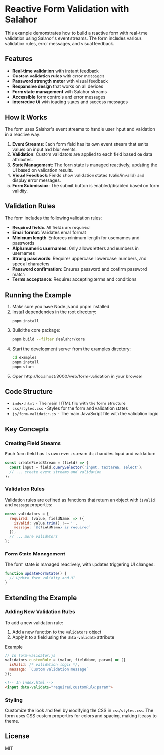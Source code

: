 # Reactive Form Validation with Salahor

This example demonstrates how to build a reactive form with real-time validation using Salahor's event streams. The form includes various validation rules, error messages, and visual feedback.

## Features

- **Real-time validation** with instant feedback
- **Custom validation rules** with error messages
- **Password strength meter** with visual feedback
- **Responsive design** that works on all devices
- **Form state management** with Salahor streams
- **Accessible** form controls and error messages
- **Interactive UI** with loading states and success messages

## How It Works

The form uses Salahor's event streams to handle user input and validation in a reactive way:

1. **Event Streams**: Each form field has its own event stream that emits values on input and blur events.
2. **Validation**: Custom validators are applied to each field based on data attributes.
3. **State Management**: The form state is managed reactively, updating the UI based on validation results.
4. **Visual Feedback**: Fields show validation states (valid/invalid) and display error messages.
5. **Form Submission**: The submit button is enabled/disabled based on form validity.

## Validation Rules

The form includes the following validation rules:

- **Required fields**: All fields are required
- **Email format**: Validates email format
- **Minimum length**: Enforces minimum length for usernames and passwords
- **Alphanumeric usernames**: Only allows letters and numbers in usernames
- **Strong passwords**: Requires uppercase, lowercase, numbers, and special characters
- **Password confirmation**: Ensures password and confirm password match
- **Terms acceptance**: Requires accepting terms and conditions

## Running the Example

1. Make sure you have Node.js and pnpm installed
2. Install dependencies in the root directory:
   ```bash
   pnpm install
   ```
3. Build the core package:
   ```bash
   pnpm build --filter @salahor/core
   ```
4. Start the development server from the examples directory:
   ```bash
   cd examples
   pnpm install
   pnpm start
   ```
5. Open http://localhost:3000/web/form-validation in your browser

## Code Structure

- `index.html` - The main HTML file with the form structure
- `css/styles.css` - Styles for the form and validation states
- `js/form-validator.js` - The main JavaScript file with the validation logic

## Key Concepts

### Creating Field Streams

Each form field has its own event stream that handles input and validation:

```javascript
const createFieldStream = (field) => {
  const input = field.querySelector('input, textarea, select');
  // ... create event streams and validation
};
```

### Validation Rules

Validation rules are defined as functions that return an object with `isValid` and `message` properties:

```javascript
const validators = {
  required: (value, fieldName) => ({
    isValid: value.trim() !== '',
    message: `${fieldName} is required`
  }),
  // ... more validators
};
```

### Form State Management

The form state is managed reactively, with updates triggering UI changes:

```javascript
function updateFormState() {
  // Update form validity and UI
}
```

## Extending the Example

### Adding New Validation Rules

To add a new validation rule:

1. Add a new function to the `validators` object
2. Apply it to a field using the `data-validate` attribute

Example:
```javascript
// In form-validator.js
validators.customRule = (value, fieldName, param) => ({
  isValid: /* validation logic */,
  message: `Custom validation message`
});
```

```html
<!-- In index.html -->
<input data-validate="required,customRule:param">
```

### Styling

Customize the look and feel by modifying the CSS in `css/styles.css`. The form uses CSS custom properties for colors and spacing, making it easy to theme.

## License

MIT
